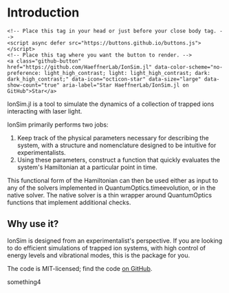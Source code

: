# Introduction

```@raw html
<!-- Place this tag in your head or just before your close body tag. -->
<script async defer src="https://buttons.github.io/buttons.js"></script>
<!-- Place this tag where you want the button to render. -->
<a class="github-button" href="https://github.com/HaeffnerLab/IonSim.jl" data-color-scheme="no-preference: light_high_contrast; light: light_high_contrast; dark: dark_high_contrast;" data-icon="octicon-star" data-size="large" data-show-count="true" aria-label="Star HaeffnerLab/IonSim.jl on GitHub">Star</a>
```

IonSim.jl is a tool to simulate the dynamics of a collection of trapped ions interacting with laser light.

IonSim primarily performs two jobs:
1. Keep track of the physical parameters necessary for describing the system, with a structure and nomenclature designed to be intuitive for experimentalists.
2. Using these parameters, construct a function that quickly evaluates the system's Hamiltonian at a particular point in time.

This functional form of the Hamiltonian can then be used either as input to any of the solvers implemented in QuantumOptics.timeevolution, or in the native solver. The native solver is a thin wrapper around QuantumOptics functions that implement additional checks.

## Why use it?
IonSim is designed from an experimentalist's perspective. If you are looking to do efficient simulations of trapped ion systems, with high control of energy levels and vibrational modes, this is the package for you.

The code is MIT-licensed; find the code [on GitHub](https://github.com/HaeffnerLab/IonSim.jl).

something4
